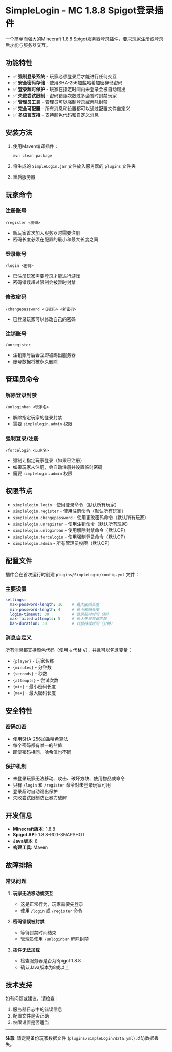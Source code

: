 # SimpleLogin - MC 1.8.8 Spigot登录插件

一个简单而强大的Minecraft 1.8.8 Spigot服务器登录插件，要求玩家注册或登录后才能与服务器交互。

## 功能特性

- ✅ **强制登录系统** - 玩家必须登录后才能进行任何交互
- ✅ **安全密码存储** - 使用SHA-256加盐哈希加密存储密码
- ✅ **登录超时保护** - 玩家在指定时间内未登录会被自动踢出
- ✅ **失败尝试限制** - 密码错误次数过多会暂时封禁玩家
- ✅ **管理员工具** - 管理员可以强制登录或解除封禁
- ✅ **完全可配置** - 所有消息和设置都可以通过配置文件自定义
- ✅ **多语言支持** - 支持颜色代码和自定义消息

## 安装方法

1. 使用Maven编译插件：
   ```bash
   mvn clean package
   ```

2. 将生成的 `SimpleLogin.jar` 文件放入服务器的 `plugins` 文件夹

3. 重启服务器

## 玩家命令

### 注册账号
```
/register <密码>
```
- 新玩家首次加入服务器时需要注册
- 密码长度必须在配置的最小和最大长度之间

### 登录账号
```
/login <密码>
```
- 已注册玩家需要登录才能进行游戏
- 密码错误超过限制会被暂时封禁

### 修改密码
```
/changepassword <旧密码> <新密码>
```
- 已登录玩家可以修改自己的密码

### 注销账号
```
/unregister
```
- 注销账号后会立即被踢出服务器
- 账号数据将被永久删除

## 管理员命令

### 解除登录封禁
```
/unloginban <玩家名>
```
- 解除指定玩家的登录封禁
- 需要 `simplelogin.admin` 权限

### 强制登录/注册
```
/forcelogin <玩家名>
```
- 强制让指定玩家登录（如果已注册）
- 如果玩家未注册，会自动注册并设置临时密码
- 需要 `simplelogin.admin` 权限

## 权限节点

- `simplelogin.login` - 使用登录命令（默认所有玩家）
- `simplelogin.register` - 使用注册命令（默认所有玩家）
- `simplelogin.changepassword` - 使用更改密码命令（默认所有玩家）
- `simplelogin.unregister` - 使用注销命令（默认所有玩家）
- `simplelogin.unloginban` - 使用解除封禁命令（默认OP）
- `simplelogin.forcelogin` - 使用强制登录命令（默认OP）
- `simplelogin.admin` - 所有管理员权限（默认OP）

## 配置文件

插件会在首次运行时创建 `plugins/SimpleLogin/config.yml` 文件：

### 主要设置
```yaml
settings:
  max-password-length: 16    # 最大密码长度
  min-password-length: 4     # 最小密码长度
  login-timeout: 30          # 登录超时时间（秒）
  max-failed-attempts: 5     # 最大失败尝试次数
  ban-duration: 30           # 封禁持续时间（分钟）
```

### 消息自定义
所有消息都支持颜色代码（使用 `&` 代替 `§`），并且可以包含变量：
- `{player}` - 玩家名称
- `{minutes}` - 分钟数
- `{seconds}` - 秒数
- `{attempts}` - 尝试次数
- `{min}` - 最小密码长度
- `{max}` - 最大密码长度

## 安全特性

### 密码加密
- 使用SHA-256加盐哈希算法
- 每个密码都有唯一的盐值
- 即使密码相同，哈希值也不同

### 保护机制
- 未登录玩家无法移动、攻击、破坏方块、使用物品或命令
- 只有 `/login` 和 `/register` 命令对未登录玩家可用
- 登录超时自动踢出保护
- 失败尝试限制防止暴力破解

## 开发信息

- **Minecraft版本**: 1.8.8
- **Spigot API**: 1.8.8-R0.1-SNAPSHOT
- **Java版本**: 8
- **构建工具**: Maven

## 故障排除

### 常见问题

1. **玩家无法移动或交互**
   - 这是正常行为，玩家需要先登录
   - 使用 `/login` 或 `/register` 命令

2. **密码错误被封禁**
   - 等待封禁时间结束
   - 管理员使用 `/unloginban` 解除封禁

3. **插件无法加载**
   - 检查服务器是否为Spigot 1.8.8
   - 确认Java版本为8或以上

## 技术支持

如有问题或建议，请检查：
1. 服务器日志中的错误信息
2. 配置文件是否正确
3. 权限设置是否适当

---

**注意**: 请定期备份玩家数据文件 (`plugins/SimpleLogin/data.yml`) 以防数据丢失。
